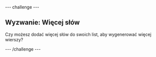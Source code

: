 \--- challenge \---

## Wyzwanie: Więcej słów

Czy możesz dodać więcej słów do swoich list, aby wygenerować więcej wierszy?

\--- /challenge \---